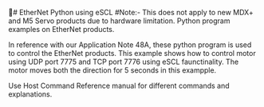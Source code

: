 🎯# EtherNet Python using eSCL #Note:- This does not apply to new MDX+ and M5 Servo products due to hardware limitation. 
Python program examples on EtherNet products. 

In reference with our Application Note 48A, these python program is used to control the EtherNet products. 
This example shows how to control motor using UDP port 7775 and TCP port 7776 using eSCL faunctinality. 
The motor moves both the direction for 5 seconds in this exampple. 

Use Host Command Reference manual for different commands and explanations. 




